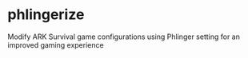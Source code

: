 # phlingerize
Modify ARK Survival game configurations using Phlinger setting for an improved gaming experience
